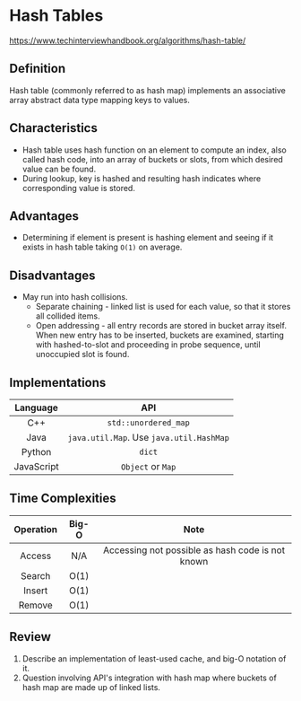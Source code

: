 # Hash Tables

https://www.techinterviewhandbook.org/algorithms/hash-table/

## Definition
Hash table (commonly referred to as hash map) implements an associative array abstract data type mapping keys to values.

## Characteristics
- Hash table uses hash function on an element to compute an index, also called hash code, into an array of buckets or slots, from which desired value can be found. 
- During lookup, key is hashed and resulting hash indicates where corresponding value is stored.

## Advantages
- Determining if element is present is hashing element and seeing if it exists in hash table taking `O(1)` on average.

## Disadvantages
- May run into hash collisions.
    - Separate chaining - linked list is used for each value, so that it stores all collided items.
    - Open addressing - all entry records are stored in bucket array itself. When new entry has to be inserted, buckets are examined, starting with hashed-to-slot and proceeding in probe sequence, until unoccupied slot is found.

## Implementations
| Language | API |
| :--------: | :-------: |
| C++ | `std::unordered_map` |
| Java | `java.util.Map`. Use `java.util.HashMap` |
| Python | `dict` |
| JavaScript | `Object` or `Map` |

## Time Complexities
| Operation | Big-O     | Note      |
| :--------: | :-------: | :-------: |
| Access | N/A | Accessing not possible as hash code is not known |
| Search | O(1) | |
| Insert | O(1) | |
| Remove | O(1) | |

## Review
1. Describe an implementation of least-used cache, and big-O notation of it.
2. Question involving API's integration with hash map where buckets of hash map are made up of linked lists.